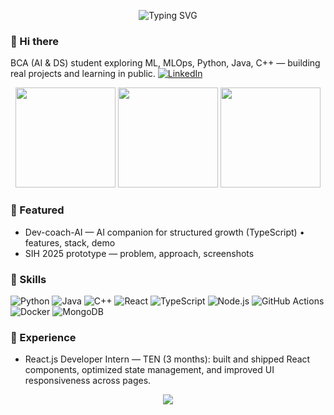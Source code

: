 <!-- Hero -->
<p align="center">
  <img src="https://readme-typing-svg.demolab.com?font=Fira+Code&pause=900&color=8A2BE2&center=true&vCenter=true&width=700&lines=AI+%26+Data+Science+student;Building+ML+%26+MLOps+projects;Open+to+internships+%26+collabs" alt="Typing SVG" />
</p>

### 👋 Hi there
BCA (AI & DS) student exploring ML, MLOps, Python, Java, C++ — building real projects and learning in public.
[![LinkedIn](https://img.shields.io/badge/LinkedIn-Bulbul%20Singh%20Chauhan-0077B5?style=for-the-badge&logo=linkedin&logoColor=white)](https://linkedin.com/in/bulbul-singh-chauhan/)


<!-- Stats row -->
<p align="center">
  <img height="160" src="https://github-readme-stats.vercel.app/api?username=Bulbulsingh11&show_icons=true&theme=radical" />
  <img height="160" src="https://streak-stats.demolab.com?user=Bulbulsingh11&theme=radical" />
  <img height="160" src="https://github-readme-stats.vercel.app/api/top-langs/?username=Bulbulsingh11&layout=compact&langs_count=8&theme=radical" />
</p>

### 🚀 Featured
- Dev-coach-AI — AI companion for structured growth (TypeScript) • features, stack, demo
- SIH 2025 prototype — problem, approach, screenshots

### 🧰 Skills
![Python](https://img.shields.io/badge/Python-3776AB?style=for-the-badge&logo=python&logoColor=white)
![Java](https://img.shields.io/badge/Java-007396?style=for-the-badge&logo=java&logoColor=white)
![C++](https://img.shields.io/badge/C++-00599C?style=for-the-badge&logo=c%2B%2B&logoColor=white)
![React](https://img.shields.io/badge/React-61DAFB?style=for-the-badge&logo=react&logoColor=222)
![TypeScript](https://img.shields.io/badge/TypeScript-3178C6?style=for-the-badge&logo=typescript&logoColor=white)
![Node.js](https://img.shields.io/badge/Node.js-339933?style=for-the-badge&logo=nodedotjs&logoColor=white)
![GitHub Actions](https://img.shields.io/badge/GitHub%20Actions-2088FF?style=for-the-badge&logo=githubactions&logoColor=white)
![Docker](https://img.shields.io/badge/Docker-2496ED?style=for-the-badge&logo=docker&logoColor=white)
![MongoDB](https://img.shields.io/badge/MongoDB-47A248?style=for-the-badge&logo=mongodb&logoColor=white)

### 💼 Experience
- React.js Developer Intern — TEN (3 months): built and shipped React components, optimized state management, and improved UI responsiveness across pages.



<!-- Optional trophy (single row) -->
<p align="center">
  <img src="https://github-profile-trophy.vercel.app/?username=Bulbulsingh11&theme=onedark&margin-w=6&column=6" />
</p>

<!-- Snake animation (bottom) -->
